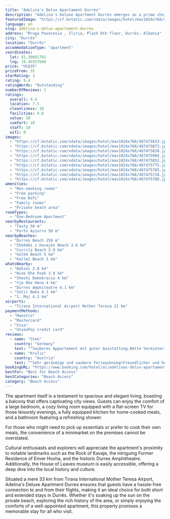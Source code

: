 ```yaml
---
title: "Adelina's Delux Apartament Durres"
description: "Adelina's Deluxe Apartment Durres emerges as a prime choice for travelers seeking the perfect blend of convenience and comfort in Durrës."
featuredImage: "https://cf.bstatic.com/xdata/images/hotel/max1024x768/487475833.jpg?k=074443463ea83635bad2ea178bf84cfa80f4d9d50d5d211ae81b2cf9190026a1&o=&hp=1"
language: en
slug: adelina-s-delux-apartament-durres
address: "Rruga Pavaresia , Iliria, Plazh 6th floor, Durrës, Albania"
city: "Durrës"
location: "Durrës"
accommodationType: "apartment"
coordinates:
  lat: 41.30601781
  lng: 19.49357668
price: "US$35"
priceFrom: 35
starRating: 3
rating: 9.4
ratingWords: "Outstanding"
numberOfReviews: 2
ratings:
  overall: 9.4
  location: 7.5
  cleanliness: 10
  facilities: 8.8
  value: 10
  comfort: 10
  staff: 10
  wifi: 0
images:
  - "https://cf.bstatic.com/xdata/images/hotel/max1024x768/487475833.jpg?k=074443463ea83635bad2ea178bf84cfa80f4d9d50d5d211ae81b2cf9190026a1&o=&hp=1"
  - "https://cf.bstatic.com/xdata/images/hotel/max1024x768/487475873.jpg?k=5fd2ef084eaa8cc0180c5fb3b0798aa96538705331a6d266e45cb2079bf2eb5d&o=&hp=1"
  - "https://cf.bstatic.com/xdata/images/hotel/max1024x768/487475820.jpg?k=5ccf02f6b4ccfd1524fabb32d9abbfe0e4acdfc830b43c123d838c4652e7d45f&o=&hp=1"
  - "https://cf.bstatic.com/xdata/images/hotel/max1024x768/487475904.jpg?k=328d28ce9529e2d2f201a3c3ba8e0f708b48dfd2807cfe53103be81edf1603f0&o=&hp=1"
  - "https://cf.bstatic.com/xdata/images/hotel/max1024x768/487475852.jpg?k=dd9044e549af7bcbdc45c3421c34cb3b80e45c575d783a8a60e4c65878b80029&o=&hp=1"
  - "https://cf.bstatic.com/xdata/images/hotel/max1024x768/487475775.jpg?k=5139e9389dd8d351678a3a56ac67d685210303b7507fdab0e35c4a01ca80c702&o=&hp=1"
  - "https://cf.bstatic.com/xdata/images/hotel/max1024x768/487475785.jpg?k=9af9af567684e6bf4ecc7d003d2d0e786dc16c14af625137e01814b32ec638a3&o=&hp=1"
  - "https://cf.bstatic.com/xdata/images/hotel/max1024x768/487475728.jpg?k=f2f80f39f6e7abdebc7f618a42c5de47701e6b4c6c0d61246319e88e132d6fb8&o=&hp=1"
  - "https://cf.bstatic.com/xdata/images/hotel/max1024x768/487475788.jpg?k=5f92c0f8c26ef8e6437545a36fb27ec1ff7a86e58d72c1eac250f5564af3957d&o=&hp=1"
amenities:
  - "Non-smoking rooms"
  - "Free parking"
  - "Free WiFi"
  - "Family rooms"
  - "Private beach area"
roomTypes:
  - "One-Bedroom Apartment"
nearbyRestaurants:
  - "Tasty 50 m"
  - "Porto Azzurro 50 m"
nearbyBeaches:
  - "Durres Beach 250 m"
  - "Shkëmbi i Kavajës Beach 2.6 km"
  - "Currila Beach 3.9 km"
  - "Golem Beach 5 km"
  - "Kallmi Beach 5 km"
whatsNearby:
  - "Bekimi 2.8 km"
  - "Wine Dhe Pooh 3.9 km"
  - "Sheshi Demokracia 4 km"
  - "Yje Dhe Hena 4 km"
  - "Durres Amphiteatre 4.1 km"
  - "Sotir Noka 4.3 km"
  - "1. Maj 4.3 km"
airports:
  - "Tirana International Airport Mother Teresa 21 km"
paymentMethods:
  - "Maestro"
  - "Mastercard"
  - "Visa"
  - "UnionPay credit card"
reviews:
  - name: "Sten"
    country: "Germany"
    text: "“Sauberes Appartement mit guter Ausstattung.Nette Vermieterin. 3 Minuten zum Strand. Lebensmittelladen, Cafés und Restaurant vor der Tür. Direkt an der Bushaltestelle ( Tankstelle aussteigen). Bus von Durres Busbahnhof.”"
  - name: "Krulis"
    country: "Austria"
    text: "“Sehr geräumige und saubere Feriewohnung!Freundlicher und herzlicher Emfang Ruhige Zimmer. Bäckerei direkt neben der Unterkunft. Feine Betten. Auch die Unterkunft ist günstig. Ich empfehle dringend, hier zu übernachten, anstatt ein...”"
bookingURL: "https://www.booking.com/hotel/al/adelinas-delux-apartament-durres.en-gb.html?aid=8035640"
bestFor: "Best for Beach Access"
bestCategories: "Beach Access"
category: "Beach Access"
---
```


The apartment itself is a testament to spacious and elegant living, boasting a balcony that offers captivating city views. Guests can enjoy the comfort of a large bedroom, a cozy living room equipped with a flat-screen TV for those leisurely evenings, a fully equipped kitchen for home-cooked meals, and a bathroom featuring a refreshing shower. 

For those who might need to pick up essentials or prefer to cook their own meals, the convenience of a minimarket on the premises cannot be overstated. 

Cultural enthusiasts and explorers will appreciate the apartment's proximity to notable landmarks such as the Rock of Kavaje, the intriguing Former Residence of Enver Hoxha, and the historic Durres Amphitheatre. Additionally, the House of Leaves museum is easily accessible, offering a deep dive into the local history and culture.

Situated a mere 33 km from Tirana International Mother Teresa Airport, Adelina's Deluxe Apartment Durres ensures that guests have a hassle-free connection to and from their flights, making it an ideal choice for both short and extended stays in Durrës. Whether it's soaking up the sun on the private beach, exploring the rich history of the area, or simply enjoying the comforts of a well-appointed apartment, this property promises a memorable stay for all who visit.